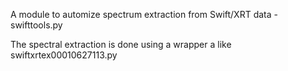 A module to automize spectrum extraction from Swift/XRT data - swifttools.py

The spectral extraction is done using a wrapper a like swiftxrtex00010627113.py
